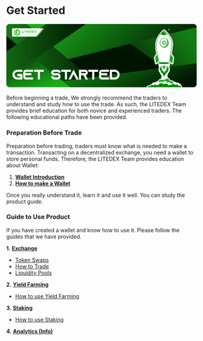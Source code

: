 # Get Started

![](<../.gitbook/assets/14. GET STARTED.svg>)

Before beginning a trade, We strongly recommend the traders to understand and study how to use the trade. As such, the LITEDEX Team provides brief education for both novice and experienced traders. The following educational paths have been provided.‌

### Preparation Before Trade <a href="preparation-before-trade" id="preparation-before-trade"></a>

Preparation before trading, traders must know what is needed to make a transaction. Transacting on a decentralized exchange, you need a wallet to store personal funds. Therefore, the LITEDEX Team provides education about Wallet:‌

1. ​[**Wallet Introduction**](wallet-introduction.md)**​**
2. **​**[**How to make a Wallet**](how-to-make-a-wallet.md)**​**

Once you really understand it, learn it and use it well. You can study the product guide.‌

### Guide to Use Product <a href="guide-to-use-product" id="guide-to-use-product"></a>

If you have created a wallet and know how to use it. Please follow the guides that we have provided.‌

**1.** [**Exchange**](../products-guide/exchange/) **​**‌

* ​[Token Swaps](../products-guide/exchange/token-swaps.md) ​
* ​[How to Trade](../products-guide/exchange/how-to-trade.md)​
* ​[Liquidity Pools](../products-guide/exchange/liquidity-pools.md)​

**2.** [**Yield Farming**](../products-guide/yield-farming/)**​**‌

* ​[How to use Yield Farming](../products-guide/yield-farming/how-to-use-yield-farming.md)​

**3.** [**Staking**](../products-guide/staking/)**​**‌

* ​[How to use Staking](../products-guide/staking/how-to-use-staking.md)​

**4.** [**Analytics (Info)**](../products-guide/analytics-info.md)**​**[\
](https://app.gitbook.com/@litedex-1/s/litedex-documentation/roadmap)
